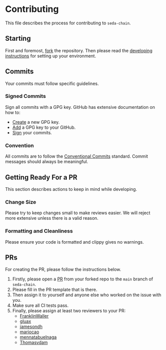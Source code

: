 # Contributing

This file describes the process for contributing to `seda-chain`.

## Starting

First and foremost, [fork](https://github.com/sedaprotocol/seda-chain/fork) the repository. Then please read the
[developing instructions](DEVELOPING.md) for setting up your environment.

## Commits

Your commits must follow specific guidelines.

### Signed Commits

Sign all commits with a GPG key. GitHub has extensive documentation on how to:

- [Create](https://docs.github.com/en/authentication/managing-commit-signature-verification/generating-a-new-gpg-key)
  a new GPG key.
- [Add](https://docs.github.com/en/authentication/managing-commit-signature-verification/A-a-gpg-key-to-your-github-account)
  a GPG key to your GitHub.
- [Sign](https://docs.github.com/en/authentication/managing-commit-signature-verification/A-a-gpg-key-to-your-github-account)
  your commits.

### Convention

All commits are to follow the
[Conventional Commits](https://www.conventionalcommits.org/en/v1.0.0/) standard.
Commit messages should always be meaningful.

## Getting Ready For a PR

This section describes actions to keep in mind while developing.

### Change Size

Please try to keep changes small to make reviews easier. We will reject more
extensive unless there is a valid reason.

### Formatting and Cleanliness

Please ensure your code is formatted and clippy gives no warnings.

## PRs

For creating the PR, please follow the instructions below.

1. Firstly, please open a
   [PR](https://github.com/SedaProtocol/seda-chain/compare) from your forked repo
   to the `main` branch of `seda-chain`.
2. Please fill in the PR template that is there.
3. Then assign it to yourself and anyone else who worked on the issue with you.
4. Make sure all CI tests pass.
5. Finally, please assign at least two reviewers to your PR:
   - [FranklinWaller](https://github.com/FranklinWaller)
   - [gluax](https://github.com/gluax)
   - [jamesondh](https://github.com/jamesondh)
   - [mariocao](https://github.com/mariocao)
   - [mennatabuelnaga](https://github.com/mennatabuelnaga)
   - [Thomasvdam](https://github.com/Thomasvdam)
